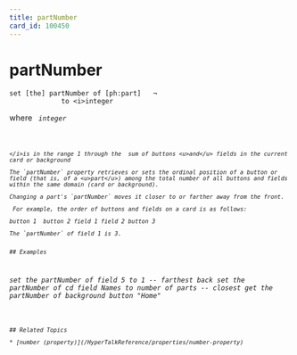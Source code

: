 ```yaml
---
title: partNumber
card_id: 100450
---
```


# partNumber

```
set [the] partNumber of [ph:part]   ¬
             to <i>integer
```

</i>where <code> <i>integer
```

</i>is in the range 1 through the  sum of buttons <u>and</u> fields in the current card or background

The `partNumber` property retrieves or sets the ordinal position of a button or field (that is, of a <u>part</u>) among the total number of all buttons and fields within the same domain (card or background).

Changing a part's `partNumber` moves it closer to or farther away from the front. 

 For example, the order of buttons and fields on a card is as follows:

button 1  button 2 field 1 field 2 button 3

The `partNumber` of field 1 is 3. 


## Examples

```

set the partNumber of field 5 to 1 -- farthest back
set the partNumber of cd field Names to number of parts -- closest
get the partNumber of background button "Home"
```

## Related Topics

* [number (property)](/HyperTalkReference/properties/number-property)

